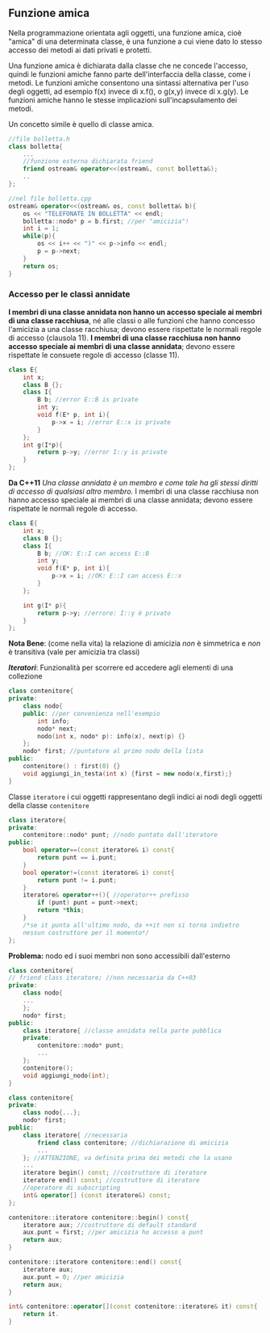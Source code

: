 ## Funzione amica
Nella programmazione orientata agli oggetti, una funzione amica, cioè "amica" di una determinata classe, è una funzione a cui viene dato lo stesso accesso dei metodi ai dati privati e protetti.

Una funzione amica è dichiarata dalla classe che ne concede l'accesso, quindi le funzioni amiche fanno parte dell'interfaccia della classe, come i metodi. Le funzioni amiche consentono una sintassi alternativa per l'uso degli oggetti, ad esempio f(x) invece di x.f(), o g(x,y) invece di x.g(y). Le funzioni amiche hanno le stesse implicazioni sull'incapsulamento dei metodi.

Un concetto simile è quello di classe amica.

````C++
//file bolletta.h
class bolletta{
	...
	//funzione esterna dichiarata friend
	friend ostream& operator<<(ostream&, const bolletta&);
	..
};

//nel file bolletta.cpp
ostream& operator<<(ostream& os, const bolletta& b){
	os << "TELEFONATE IN BOLLETTA" << endl;
	bolletta::nodo* p = b.first; //per "amicizia"!
	int i = 1;
	while(p){
		os << i++ << ")" << p->info << endl;
		p = p->next;
	}
	return os;
}
````

### Accesso per le classi annidate

**I membri di una classe annidata non hanno un accesso speciale ai membri di una classe racchiusa**, né alle classi o alle funzioni che hanno concesso l'amicizia a una classe racchiusa; devono essere rispettate le normali regole di accesso (clausola 11). **I membri di una classe racchiusa non hanno accesso speciale ai membri di una classe annidata**; devono essere rispettate le consuete regole di accesso (classe 11).

````C++
class E{
	int x;
	class B {};
	class I{
		B b; //error E::B is private
		int y;
		void f(E* p, int i){
			p->x = i; //error E::x is private
		}
	};
	int g(I*p){
		return p->y; //error I::y is private
	}
};
````

**Da C++11**
*Una classe annidata è un membro e come tale ha gli stessi diritti di accesso di qualsiasi altro membro.* I membri di una classe racchiusa non hanno accesso speciale ai membri di una classe annidata; devono essere rispettate le normali regole di accesso.
````C++
class E{
	int x;
	class B {};
	class I{
		B b; //OK: E::I can access E::B
		int y;
		void f(E* p, int i){
			p->x = i; //OK: E::I can access E::x
		}
	};

	int g(I* p){
		return p->y; //errore: I::y è privato
	}
};
````

**Nota Bene**: (come nella vita) la relazione di amicizia *non* è simmetrica e *non* è transitiva (vale per amicizia tra classi)

**_Iteratori_**: Funzionalità per scorrere ed accedere agli elementi di una collezione

````C++
class contenitore{
private:
	class nodo{
	public: //per convenienza nell'esempio
		int info;
		nodo* next;
		nodo(int x, nodo* p): info(x), next(p) {}
	};
	nodo* first; //puntatore al primo nodo della lista
public:
	contenitore() : first(0) {}
	void aggiungi_in_testa(int x) {first = new nodo(x,first);}
}
````

Classe `iteratore` i cui oggetti rappresentano degli indici ai nodi degli oggetti della classe `contenitore`
````C++
class iteratore{
private:
	contenitore::nodo* punt; //nodo puntato dall'iteratore
public:
	bool operator==(const iteratore& i) const{
		return punt == i.punt;
	}
	bool operator!=(const iteratore& i) const{
		return punt != i.punt;
	}
	iteratore& operator++(){ //operator++ prefisso
		if (punt) punt = punt->next; 
		return *this;
	}
	/*se it punta all'ultimo nodo, da ++it non si torna indietro
	nessun costruttore per il momento*/
};
````

**Problema:** nodo ed i suoi membri non sono accessibili dall'esterno

````C++
class contenitore{
// friend class iteratore; //non necessaria da C++03
private:
	class nodo{
	...
	};
	nodo* first;
public:
	class iteratore{ //classe annidata nella parte pubblica
	private:
		contenitore::nodo* punt;
		...
	};
	contenitore();
	void aggiungi_nodo(int);
}
````

````C++
class contenitore{
private:
	class nodo{...};
	nodo* first;
public:
	class iteratore{ //necessaria
		friend class contenitore; //dichiarazione di amicizia
		...
	}; //ATTENZIONE, va definita prima dei metodi che la usano
	...
	iteratore begin() const; //costruttore di iteratore
	iteratore end() const; //costruttore di iteratore
	//operatore di subscripting
	int& operator[] (const iteratore&) const;
};
````

````C++
contenitore::iteratore contenitore::begin() const{
	iteratore aux; //costruttore di default standard
	aux.punt = first; //per amicizia ho accesso a punt
	return aux;
}

contenitore::iteratore contenitore::end() const{
	iteratore aux;
	aux.punt = 0; //per amicizia
	return aux;
}

int& contenitore::operator[](const contenitore::iteratore& it) const{
	return it.
}
````
